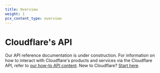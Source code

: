 ```yaml
---
title: Overview
weight: 1
pcx_content_type: overview
---
```


# Cloudflare's API
Our API reference documentation is under construction. For information on how to interact with Cloudflare's products and services via the Cloudflare API, refer to [our how-to API content](/fundamentals/api/). New to Cloudflare? [Start here](/fundamentals/get-started/).